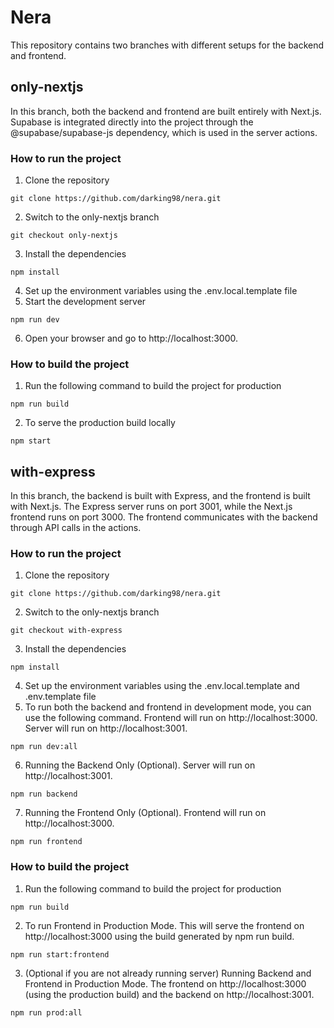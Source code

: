 # Nera

This repository contains two branches with different setups for the backend and frontend.

## only-nextjs

In this branch, both the backend and frontend are built entirely with Next.js. Supabase is integrated directly into the project through the @supabase/supabase-js dependency, which is used in the server actions.

### How to run the project

1. Clone the repository
```
git clone https://github.com/darking98/nera.git
```
2. Switch to the only-nextjs branch
```
git checkout only-nextjs
```
3. Install the dependencies
```
npm install
```
4. Set up the environment variables using the .env.local.template file
5. Start the development server
```
npm run dev
```
6. Open your browser and go to http://localhost:3000.

### How to build the project

1. Run the following command to build the project for production
```
npm run build
```
2. To serve the production build locally
```
npm start
```

## with-express

In this branch, the backend is built with Express, and the frontend is built with Next.js. The Express server runs on port 3001, while the Next.js frontend runs on port 3000. The frontend communicates with the backend through API calls in the actions.

### How to run the project

1. Clone the repository
```
git clone https://github.com/darking98/nera.git
```
2. Switch to the only-nextjs branch
```
git checkout with-express
```
3. Install the dependencies
```
npm install
```
4. Set up the environment variables using the .env.local.template and .env.template file
5. To run both the backend and frontend in development mode, you can use the following command. Frontend will run on http://localhost:3000. Server will run on http://localhost:3001.
```
npm run dev:all
```
6. Running the Backend Only (Optional). Server will run on http://localhost:3001.
```
npm run backend
```
7. Running the Frontend Only (Optional). Frontend will run on http://localhost:3000.
```
npm run frontend
```
### How to build the project

1. Run the following command to build the project for production
```
npm run build
```
2. To run Frontend in Production Mode. This will serve the frontend on http://localhost:3000 using the build generated by npm run build.
```
npm run start:frontend
```
3. (Optional if you are not already running server) Running Backend and Frontend in Production Mode. The frontend on http://localhost:3000 (using the production build) and the backend on http://localhost:3001.
```
npm run prod:all
```
